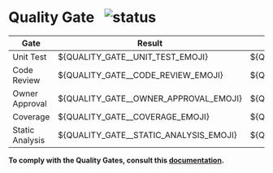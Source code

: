 # Quality Gate &nbsp; ![status](https://img.shields.io/badge/${STATUS_BADGE}?style=flat)

| Gate            | Result                                 | Description                                 |
|-----------------|----------------------------------------|---------------------------------------------|
| Unit Test       | ${QUALITY_GATE__UNIT_TEST_EMOJI}       | ${QUALITY_GATE__UNIT_TEST_DESCRIPTION}      |
| Code Review     | ${QUALITY_GATE__CODE_REVIEW_EMOJI}     | ${QUALITY_GATE__CODE_REVIEW_DESCRIPTION}    |
| Owner Approval  | ${QUALITY_GATE__OWNER_APPROVAL_EMOJI}  | ${QUALITY_GATE__OWNER_APPROVAL_DESCRIPTION} |
| Coverage        | ${QUALITY_GATE__COVERAGE_EMOJI}        | ${QUALITY_GATE__COVERAGE_DESCRIPTION}       |
| Static Analysis | ${QUALITY_GATE__STATIC_ANALYSIS_EMOJI} | ${QUALITY_GATE__STATIC_ANALYSIS_DESCRIPTION}|

**To comply with the Quality Gates, consult this [documentation](${DOCS_URL}).**